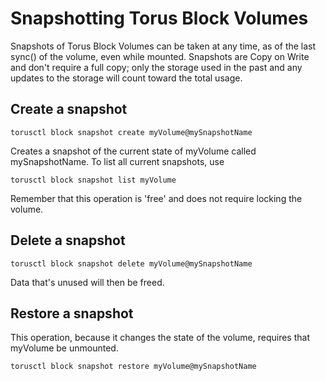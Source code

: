 # Snapshotting Torus Block Volumes

Snapshots of Torus Block Volumes can be taken at any time, as of the last sync() of the volume, even while mounted. Snapshots are Copy on Write and don't require a full copy; only the storage used in the past and any updates to the storage will count toward the total usage.

## Create a snapshot

```
torusctl block snapshot create myVolume@mySnapshotName
```

Creates a snapshot of the current state of myVolume called mySnapshotName. To list all current snapshots, use

```
torusctl block snapshot list myVolume
```

Remember that this operation is 'free' and does not require locking the volume.

## Delete a snapshot

```
torusctl block snapshot delete myVolume@mySnapshotName
```

Data that's unused will then be freed.

## Restore a snapshot

This operation, because it changes the state of the volume, requires that myVolume be unmounted.

```
torusctl block snapshot restore myVolume@mySnapshotName
```
